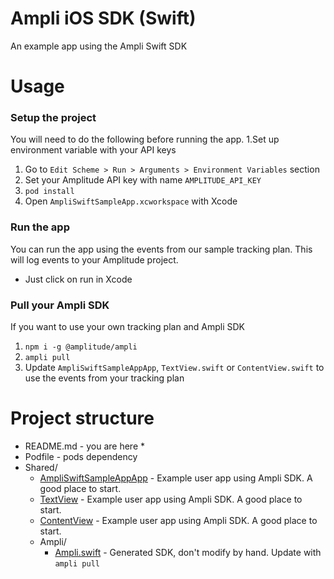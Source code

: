 # Ampli iOS SDK (Swift)
An example app using the Ampli Swift SDK

# Usage

### Setup the project
You will need to do the following before running the app.
1.Set up environment variable with your API keys
   1. Go to `Edit Scheme > Run > Arguments > Environment Variables` section
   2. Set your Amplitude API key with name `AMPLITUDE_API_KEY`
2. `pod install`
3. Open `AmpliSwiftSampleApp.xcworkspace` with Xcode

### Run the app
You can run the app using the events from our sample tracking plan.
This will log events to your Amplitude project.
* Just click on run in Xcode

### Pull your Ampli SDK
If you want to use your own tracking plan and Ampli SDK
1. `npm i -g @amplitude/ampli`
2. `ampli pull`
3. Update `AmpliSwiftSampleAppApp`, `TextView.swift` or `ContentView.swift` to use the events from your tracking plan

# Project structure
* README.md - you are here *
* Podfile - pods dependency
* Shared/ 
  * [AmpliSwiftSampleAppApp](Shared/AmpliSwiftSampleAppApp.swift) - Example user app using Ampli SDK. A good place to start.
  * [TextView](Shared/TextView.swift) - Example user app using Ampli SDK. A good place to start.
  * [ContentView](Shared/ContentView.swift) - Example user app using Ampli SDK. A good place to start.
  * Ampli/
    * [Ampli.swift](Shared/Ampli/Ampli.swift) - Generated SDK, don't modify by hand. Update with `ampli pull`
